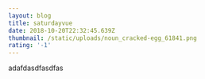 ```yaml
---
layout: blog
title: saturdayvue
date: 2018-10-20T22:32:45.639Z
thumbnail: /static/uploads/noun_cracked-egg_61841.png
rating: '-1'
---
```

adafdasdfasdfas
